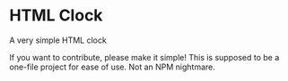 # HTML Clock
A very simple HTML clock 

If you want to contribute, please make it simple! This is supposed to be a one-file project for ease of use. Not an NPM nightmare.
